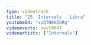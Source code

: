 ```yaml
---
type: videotrack
title: "25. Intervals - Libra"
youtubeId: "xpQTH8KQbRg"
videoevents: vevt0047
videoartists: ["Intervals"]
---
```

